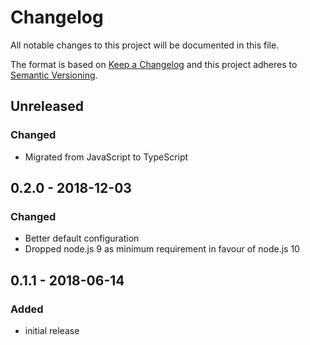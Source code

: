 # Changelog

All notable changes to this project will be documented in this file.

The format is based on [Keep a Changelog](http://keepachangelog.com/en/1.0.0/)
and this project adheres to [Semantic Versioning](http://semver.org/spec/v2.0.0.html).

## Unreleased

### Changed

-   Migrated from JavaScript to TypeScript

## 0.2.0 - 2018-12-03

### Changed

-   Better default configuration
-   Dropped node.js 9 as minimum requirement in favour of node.js 10

## 0.1.1 - 2018-06-14

### Added

-   initial release
